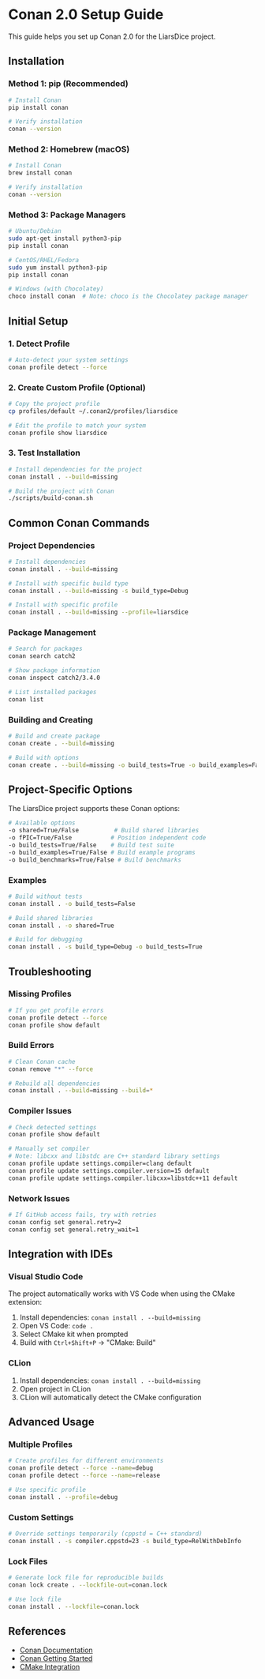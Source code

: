 # Conan 2.0 Setup Guide

This guide helps you set up Conan 2.0 for the LiarsDice project.

## Installation

### Method 1: pip (Recommended)

```bash
# Install Conan
pip install conan

# Verify installation
conan --version
```

### Method 2: Homebrew (macOS)

```bash
# Install Conan
brew install conan

# Verify installation
conan --version
```

### Method 3: Package Managers

```bash
# Ubuntu/Debian
sudo apt-get install python3-pip
pip install conan

# CentOS/RHEL/Fedora
sudo yum install python3-pip
pip install conan

# Windows (with Chocolatey)
choco install conan  # Note: choco is the Chocolatey package manager
```

## Initial Setup

### 1. Detect Profile

```bash
# Auto-detect your system settings
conan profile detect --force
```

### 2. Create Custom Profile (Optional)

```bash
# Copy the project profile
cp profiles/default ~/.conan2/profiles/liarsdice

# Edit the profile to match your system
conan profile show liarsdice
```

### 3. Test Installation

```bash
# Install dependencies for the project
conan install . --build=missing

# Build the project with Conan
./scripts/build-conan.sh
```

## Common Conan Commands

### Project Dependencies

```bash
# Install dependencies
conan install . --build=missing

# Install with specific build type
conan install . --build=missing -s build_type=Debug

# Install with specific profile
conan install . --build=missing --profile=liarsdice
```

### Package Management

```bash
# Search for packages
conan search catch2

# Show package information
conan inspect catch2/3.4.0

# List installed packages
conan list
```

### Building and Creating

```bash
# Build and create package
conan create . --build=missing

# Build with options
conan create . --build=missing -o build_tests=True -o build_examples=False
```

## Project-Specific Options

The LiarsDice project supports these Conan options:

```bash
# Available options
-o shared=True/False          # Build shared libraries
-o fPIC=True/False           # Position independent code
-o build_tests=True/False    # Build test suite
-o build_examples=True/False # Build example programs
-o build_benchmarks=True/False # Build benchmarks
```

### Examples

```bash
# Build without tests
conan install . -o build_tests=False

# Build shared libraries
conan install . -o shared=True

# Build for debugging
conan install . -s build_type=Debug -o build_tests=True
```

## Troubleshooting

### Missing Profiles

```bash
# If you get profile errors
conan profile detect --force
conan profile show default
```

### Build Errors

```bash
# Clean Conan cache
conan remove "*" --force

# Rebuild all dependencies
conan install . --build=missing --build=*
```

### Compiler Issues

```bash
# Check detected settings
conan profile show default

# Manually set compiler  
# Note: libcxx and libstdc are C++ standard library settings
conan profile update settings.compiler=clang default
conan profile update settings.compiler.version=15 default
conan profile update settings.compiler.libcxx=libstdc++11 default
```

### Network Issues

```bash
# If GitHub access fails, try with retries
conan config set general.retry=2
conan config set general.retry_wait=1
```

## Integration with IDEs

### Visual Studio Code

The project automatically works with VS Code when using the CMake extension:

1. Install dependencies: `conan install . --build=missing`
2. Open VS Code: `code .`
3. Select CMake kit when prompted
4. Build with `Ctrl+Shift+P` → "CMake: Build"

### CLion

1. Install dependencies: `conan install . --build=missing`
2. Open project in CLion
3. CLion will automatically detect the CMake configuration

## Advanced Usage

### Multiple Profiles

```bash
# Create profiles for different environments
conan profile detect --force --name=debug
conan profile detect --force --name=release

# Use specific profile
conan install . --profile=debug
```

### Custom Settings

```bash
# Override settings temporarily (cppstd = C++ standard)
conan install . -s compiler.cppstd=23 -s build_type=RelWithDebInfo
```

### Lock Files

```bash
# Generate lock file for reproducible builds
conan lock create . --lockfile-out=conan.lock

# Use lock file
conan install . --lockfile=conan.lock
```

## References

- [Conan Documentation](https://docs.conan.io/2.0/)
- [Conan Getting Started](https://docs.conan.io/2.0/tutorial.html)
- [CMake Integration](https://docs.conan.io/2.0/examples/tools/cmake.html)
